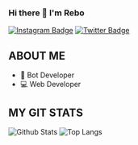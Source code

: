 
### Hi there 👋 I'm Rebo

[![Instagram Badge](https://img.shields.io/badge/rebaz.luqman.hamd-blueviolet?style=plastic-square&logo=instagram&logoColor=white&link=https://instagram.com/rebaz.luqman.hamad/)](https://instagram.com/rebaz.luqman.hamd)
[![Twitter Badge](https://img.shields.io/badge/rebazluqmanhamd-blue?style=plastic-square&logo=twitter&logoColor=white&link=https://www.twitter.com/codingpotter)](https://www.twitter.com/rebazluqmanhama)

## ABOUT ME
- 🤖 Bot Developer
- 💻 Web Developer

## MY GIT STATS
![Github Stats](https://github-readme-stats.vercel.app/api?username=DrBOYKA&count_private=true&show_icons=true&include_all_commits=true)
![Top Langs](https://github-readme-stats.vercel.app/api/top-langs/?username=DrBOYKA&hide=TeX&layout=compact)

